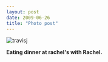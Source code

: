 ```yaml
---
layout: post
date: 2009-06-26
title: "Photo post"
---
```

![travisj](/images/1b6c6528b21a67aa1eae5d8aeee631f74af7fc120bc9cd7b38d4ee73949f8935.jpg)

<b>Eating dinner at rachel's with Rachel.</b>